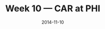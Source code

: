 ---
layout: game
title: Week 10 — CAR at PHI
season: 2014
game_id: 2014_10_CAR_PHI
week: 10
date: 2014-11-10
home_team: PHI
away_team: CAR
final_home: 
final_away: 
pbp_url: /assets/data/pbp/2014/2014_10_CAR_PHI.csv.gz
---
